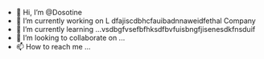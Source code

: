 - 👋 Hi, I’m @Dosotine
- 👀 I’m currently working on L dfajiscdbhcfauibadnnaweidfethal Company
- 🌱 I’m currently learning ...vsdbgfvsefbfhksdfbvfuisbngfjisenesdkfnsduif
- 💞️ I’m looking to collaborate on ...
- 📫 How to reach me ...

<!---
Dosotine/Dosotine is a ✨ special ✨ repository because its `README.md` (this file) appears on your GitHub profile.
You can click the Preview link to take a look at your changes.
--->
